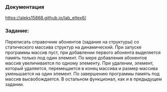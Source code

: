 ### Документация
https://aleks15868.github.io/lab_eltex6/
### Задание:
Переписать справочник абонентов (задание на структуры) со статического
массива структур на динамический. При запуске программы массив пуст, при
добавлении первого абонента выделяется память только под один элемент. По
мере добавления абонентов массив увеличивается по одному элементу. При
удалении, элемент, который удаляется, перемещается в конец массива и размер
массива уменьшается на один элемент. По завершению программы память под
массив высвобождается. В остальном функционал, как и в предыдущем
задании.
